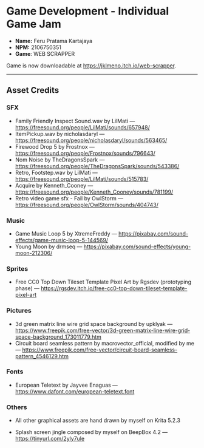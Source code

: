 # Game Development - Individual Game Jam

- **Name:** Feru Pratama Kartajaya
- **NPM:** 2106750351
- **Game**: WEB SCRAPPER

Game is now downloadable at https://jklmeno.itch.io/web-scrapper.

---

## Asset Credits

### SFX

- Family Friendly Inspect Sound.wav by LilMati — https://freesound.org/people/LilMati/sounds/657948/
- ItemPickup.wav by nicholasdaryl — https://freesound.org/people/nicholasdaryl/sounds/563465/
- Firewood Drop 5 by Frostnox — https://freesound.org/people/Frostnox/sounds/796643/
- Nom Noise by TheDragonsSpark — https://freesound.org/people/TheDragonsSpark/sounds/543386/
- Retro, Footstep.wav by LilMati — https://freesound.org/people/LilMati/sounds/515783/
- Acquire by Kenneth_Cooney — https://freesound.org/people/Kenneth_Cooney/sounds/781199/
- Retro video game sfx - Fail by OwlStorm — https://freesound.org/people/OwlStorm/sounds/404743/

### Music

- Game Music Loop 5 by XtremeFreddy — https://pixabay.com/sound-effects/game-music-loop-5-144569/
- Young Moon by drmseq — https://pixabay.com/sound-effects/young-moon-212306/

### Sprites

- Free CC0 Top Down Tileset Template Pixel Art by Rgsdev (prototyping phase) — https://rgsdev.itch.io/free-cc0-top-down-tileset-template-pixel-art

### Pictures

- 3d green matrix line wire grid space background by upklyak — https://www.freepik.com/free-vector/3d-green-matrix-line-wire-grid-space-background_173011779.htm
- Circuit board seamless pattern by macrovector_official, modified by me — https://www.freepik.com/free-vector/circuit-board-seamless-pattern_4546129.htm

### Fonts

- European Teletext by Jayvee Enaguas — https://www.dafont.com/european-teletext.font

### Others

- All other graphical assets are hand drawn by myself on Krita 5.2.3

- Splash screen jingle composed by myself on BeepBox 4.2 — https://tinyurl.com/2yly7ule
